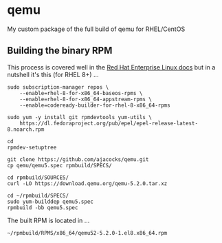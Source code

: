 # qemu
My custom package of the full build of qemu for RHEL/CentOS

## Building the binary RPM
This process is covered well in the
[Red Hat Enterprise Linux docs](https://access.redhat.com/documentation/en-us/red_hat_enterprise_linux/8/html-single/packaging_and_distributing_software/index#building-binary-rpms_building-rpms)
but in a nutshell it's this (for RHEL 8+) ...

    sudo subscription-manager repos \
        --enable=rhel-8-for-x86_64-baseos-rpms \
        --enable=rhel-8-for-x86_64-appstream-rpms \
        --enable=codeready-builder-for-rhel-8-x86_64-rpms

    sudo yum -y install git rpmdevtools yum-utils \
        https://dl.fedoraproject.org/pub/epel/epel-release-latest-8.noarch.rpm

    cd
    rpmdev-setuptree

    git clone https://github.com/ajacocks/qemu.git
    cp qemu/qemu5.spec rpmbuild/SPECS/

    cd rpmbuild/SOURCES/
    curl -LO https://download.qemu.org/qemu-5.2.0.tar.xz

    cd ~/rpmbuild/SPECS/
    sudo yum-builddep qemu5.spec
    rpmbuild -bb qemu5.spec

The built RPM is located in ...

    ~/rpmbuild/RPMS/x86_64/qemu52-5.2.0-1.el8.x86_64.rpm

